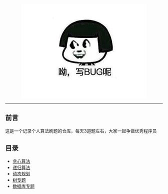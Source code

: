 <div align=center><img src="./assets/icon.jpg" width=400 height=300/></div>

-----------------------------

## 前言

这是一个记录个人算法刷题的仓库，每天3道题左右，大家一起争做优秀程序员

## 目录

* [贪心算法](greedy/README.md)
* [递归算法](recursion/README.md)
* [动态规划](dynamic/README.md)
* [树专题](tree/README.md)
* [数据库专题](database/README.md)